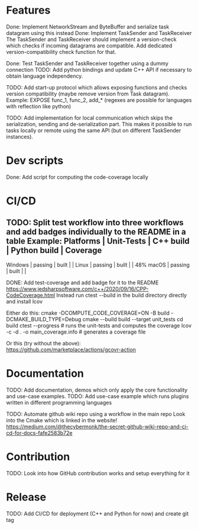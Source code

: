 # Features
Done: Implement NetworkStream and ByteBuffer and serialize task datagram using this instead
Done: Implement TaskSender and TaskReceiver
The TaskSender and TaskReceiver should implement a version-check which checks if incoming 
datagrams are compatible. Add dedicated version-compatibility check function for that.

Done: Test TaskSender and TaskReceiver together using a dummy connection
TODO: Add python bindings and update C++ API if necessary to obtain language independency.

TODO: Add start-up protocol which allows exposing functions and checks version compatibility (maybe remove version from Task datagram).
Example: EXPOSE func_1, func_2, add_* (regexes are possible for languages with reflection like python)

TODO: Add implementation for local communication which skips the serialization, sending and de-serialization part.
This makes it possible to run tasks locally or remote using the same API (but on different TaskSender instances).


# Dev scripts
Done: Add script for computing the code-coverage locally

# CI/CD
TODO: Split test workflow into three workflows and add badges individually to the README in a table
Example:
Platforms | Unit-Tests | C++ build | Python build | Coverage
------------------------------------------------------------
Windows   | passing    |   built   |              |
Linux     | passing    |   built   |              |   48%
macOS     | passing    |   built   |              |

DONE: Add test-coverage and add badge for it to the README
https://www.jedsharpsoftware.com/c++/2020/09/16/CPP-CodeCoverage.html
Instead run ctest --build in the build directory directly and install lcov

Either do this:
cmake -DCOMPUTE_CODE_COVERAGE=ON -B build -DCMAKE_BUILD_TYPE=Debug
cmake --build build --target unit_tests
cd build
ctest --progress # runs the unit-tests and computes the coverage
lcov -c -d . -o main_coverage.info  # generates a coverage file

Or this (try without the above):
https://github.com/marketplace/actions/gcovr-action

# Documentation
TODO: Add documentation, demos which only apply the core functionality and use-case examples.
TODO: Add use-case example which runs plugins written in different programming languages

TODO: Automate github wiki repo using a workflow in the main repo
Look into the Cmake which is linked in the website!
https://medium.com/@thecybermonk/the-secret-github-wiki-repo-and-ci-cd-for-docs-fafe2583b72e

# Contribution
TODO: Look into how GitHub contribution works and setup everything for it

# Release
TODO: Add CI/CD for deployment (C++ and Python for now) and create git tag
